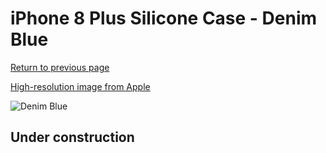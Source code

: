 # iPhone 8 Plus Silicone Case - Denim Blue

[Return to previous page](/iphone_7)

[High-resolution image from Apple](https://store.storeimages.cdn-apple.com/8756/as-images.apple.com/is/MRFX2?wid=4500&hei=4500&fmt=png)

<div style="width: 512px"><img src="/almost_uncompressed/MRFX2.webp" alt="Denim Blue"></div>

## Under construction
